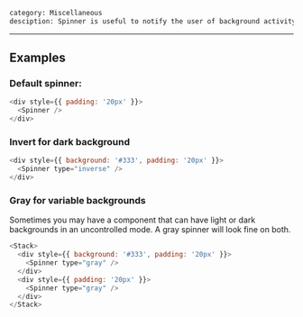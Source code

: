 ```meta
category: Miscellaneous
desciption: Spinner is useful to notify the user of background activity
```

---

## Examples

### Default spinner:

```js
<div style={{ padding: '20px' }}>
  <Spinner />
</div>
```

### Invert for dark background

```js
<div style={{ background: '#333', padding: '20px' }}>
  <Spinner type="inverse" />
</div>
```

### Gray for variable backgrounds

Sometimes you may have a component that can have light or dark backgrounds in an uncontrolled mode. A gray spinner will look fine on both.

```js
<Stack>
  <div style={{ background: '#333', padding: '20px' }}>
    <Spinner type="gray" />
  </div>
  <div style={{ padding: '20px' }}>
    <Spinner type="gray" />
  </div>
</Stack>
```

